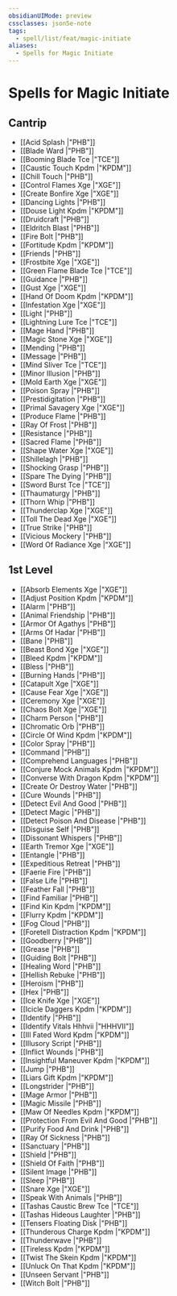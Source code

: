 ```yaml
---
obsidianUIMode: preview
cssclasses: json5e-note
tags:
  - spell/list/feat/magic-initiate
aliases:
  - Spells for Magic Initiate
---
```

# Spells for Magic Initiate

## Cantrip

- [[Acid Splash \|"PHB"]] 
- [[Blade Ward \|"PHB"]] 
- [[Booming Blade Tce \|"TCE"]] 
- [[Caustic Touch Kpdm \|"KPDM"]] 
- [[Chill Touch \|"PHB"]] 
- [[Control Flames Xge \|"XGE"]] 
- [[Create Bonfire Xge \|"XGE"]] 
- [[Dancing Lights \|"PHB"]] 
- [[Douse Light Kpdm \|"KPDM"]] 
- [[Druidcraft \|"PHB"]] 
- [[Eldritch Blast \|"PHB"]] 
- [[Fire Bolt \|"PHB"]] 
- [[Fortitude Kpdm \|"KPDM"]] 
- [[Friends \|"PHB"]] 
- [[Frostbite Xge \|"XGE"]] 
- [[Green Flame Blade Tce \|"TCE"]] 
- [[Guidance \|"PHB"]] 
- [[Gust Xge \|"XGE"]] 
- [[Hand Of Doom Kpdm \|"KPDM"]] 
- [[Infestation Xge \|"XGE"]] 
- [[Light \|"PHB"]] 
- [[Lightning Lure Tce \|"TCE"]] 
- [[Mage Hand \|"PHB"]] 
- [[Magic Stone Xge \|"XGE"]] 
- [[Mending \|"PHB"]] 
- [[Message \|"PHB"]] 
- [[Mind Sliver Tce \|"TCE"]] 
- [[Minor Illusion \|"PHB"]] 
- [[Mold Earth Xge \|"XGE"]] 
- [[Poison Spray \|"PHB"]] 
- [[Prestidigitation \|"PHB"]] 
- [[Primal Savagery Xge \|"XGE"]] 
- [[Produce Flame \|"PHB"]] 
- [[Ray Of Frost \|"PHB"]] 
- [[Resistance \|"PHB"]] 
- [[Sacred Flame \|"PHB"]] 
- [[Shape Water Xge \|"XGE"]] 
- [[Shillelagh \|"PHB"]] 
- [[Shocking Grasp \|"PHB"]] 
- [[Spare The Dying \|"PHB"]] 
- [[Sword Burst Tce \|"TCE"]] 
- [[Thaumaturgy \|"PHB"]] 
- [[Thorn Whip \|"PHB"]] 
- [[Thunderclap Xge \|"XGE"]] 
- [[Toll The Dead Xge \|"XGE"]] 
- [[True Strike \|"PHB"]] 
- [[Vicious Mockery \|"PHB"]] 
- [[Word Of Radiance Xge \|"XGE"]] 

## 1st Level

- [[Absorb Elements Xge \|"XGE"]] 
- [[Adjust Position Kpdm \|"KPDM"]] 
- [[Alarm \|"PHB"]] 
- [[Animal Friendship \|"PHB"]] 
- [[Armor Of Agathys \|"PHB"]] 
- [[Arms Of Hadar \|"PHB"]] 
- [[Bane \|"PHB"]] 
- [[Beast Bond Xge \|"XGE"]] 
- [[Bleed Kpdm \|"KPDM"]] 
- [[Bless \|"PHB"]] 
- [[Burning Hands \|"PHB"]] 
- [[Catapult Xge \|"XGE"]] 
- [[Cause Fear Xge \|"XGE"]] 
- [[Ceremony Xge \|"XGE"]] 
- [[Chaos Bolt Xge \|"XGE"]] 
- [[Charm Person \|"PHB"]] 
- [[Chromatic Orb \|"PHB"]] 
- [[Circle Of Wind Kpdm \|"KPDM"]] 
- [[Color Spray \|"PHB"]] 
- [[Command \|"PHB"]] 
- [[Comprehend Languages \|"PHB"]] 
- [[Conjure Mock Animals Kpdm \|"KPDM"]] 
- [[Converse With Dragon Kpdm \|"KPDM"]] 
- [[Create Or Destroy Water \|"PHB"]] 
- [[Cure Wounds \|"PHB"]] 
- [[Detect Evil And Good \|"PHB"]] 
- [[Detect Magic \|"PHB"]] 
- [[Detect Poison And Disease \|"PHB"]] 
- [[Disguise Self \|"PHB"]] 
- [[Dissonant Whispers \|"PHB"]] 
- [[Earth Tremor Xge \|"XGE"]] 
- [[Entangle \|"PHB"]] 
- [[Expeditious Retreat \|"PHB"]] 
- [[Faerie Fire \|"PHB"]] 
- [[False Life \|"PHB"]] 
- [[Feather Fall \|"PHB"]] 
- [[Find Familiar \|"PHB"]] 
- [[Find Kin Kpdm \|"KPDM"]] 
- [[Flurry Kpdm \|"KPDM"]] 
- [[Fog Cloud \|"PHB"]] 
- [[Foretell Distraction Kpdm \|"KPDM"]] 
- [[Goodberry \|"PHB"]] 
- [[Grease \|"PHB"]] 
- [[Guiding Bolt \|"PHB"]] 
- [[Healing Word \|"PHB"]] 
- [[Hellish Rebuke \|"PHB"]] 
- [[Heroism \|"PHB"]] 
- [[Hex \|"PHB"]] 
- [[Ice Knife Xge \|"XGE"]] 
- [[Icicle Daggers Kpdm \|"KPDM"]] 
- [[Identify \|"PHB"]] 
- [[Identify Vitals Hhhvii \|"HHHVII"]] 
- [[Ill Fated Word Kpdm \|"KPDM"]] 
- [[Illusory Script \|"PHB"]] 
- [[Inflict Wounds \|"PHB"]] 
- [[Insightful Maneuver Kpdm \|"KPDM"]] 
- [[Jump \|"PHB"]] 
- [[Liars Gift Kpdm \|"KPDM"]] 
- [[Longstrider \|"PHB"]] 
- [[Mage Armor \|"PHB"]] 
- [[Magic Missile \|"PHB"]] 
- [[Maw Of Needles Kpdm \|"KPDM"]] 
- [[Protection From Evil And Good \|"PHB"]] 
- [[Purify Food And Drink \|"PHB"]] 
- [[Ray Of Sickness \|"PHB"]] 
- [[Sanctuary \|"PHB"]] 
- [[Shield \|"PHB"]] 
- [[Shield Of Faith \|"PHB"]] 
- [[Silent Image \|"PHB"]] 
- [[Sleep \|"PHB"]] 
- [[Snare Xge \|"XGE"]] 
- [[Speak With Animals \|"PHB"]] 
- [[Tashas Caustic Brew Tce \|"TCE"]] 
- [[Tashas Hideous Laughter \|"PHB"]] 
- [[Tensers Floating Disk \|"PHB"]] 
- [[Thunderous Charge Kpdm \|"KPDM"]] 
- [[Thunderwave \|"PHB"]] 
- [[Tireless Kpdm \|"KPDM"]] 
- [[Twist The Skein Kpdm \|"KPDM"]] 
- [[Unluck On That Kpdm \|"KPDM"]] 
- [[Unseen Servant \|"PHB"]] 
- [[Witch Bolt \|"PHB"]]
